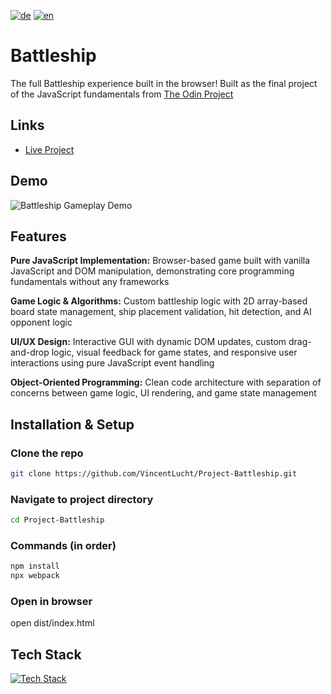 [![de](https://img.shields.io/badge/lang-de-blue.svg)](README.md)
[![en](https://img.shields.io/badge/lang-en-red.svg)](README.en.md)

# Battleship
The full Battleship experience built in the browser! Built as the final project of the JavaScript fundamentals from [The Odin Project](https://www.theodinproject.com/)

## Links
- [Live Project](https://battleship-vl.vercel.app)

## Demo
![Battleship Gameplay Demo](https://github.com/VincentLucht/Project-Battleship/raw/main/public/battleship-demo.gif)

## Features
**Pure JavaScript Implementation:** Browser-based game built with vanilla JavaScript and DOM manipulation, demonstrating core programming fundamentals without any frameworks

**Game Logic & Algorithms:** Custom battleship logic with 2D array-based board state management, ship placement validation, hit detection, and AI opponent logic

**UI/UX Design:** Interactive GUI with dynamic DOM updates, custom drag-and-drop logic, visual feedback for game states, and responsive user interactions using pure JavaScript event handling

**Object-Oriented Programming:** Clean code architecture with separation of concerns between game logic, UI rendering, and game state management

## Installation & Setup
### Clone the repo
```bash
git clone https://github.com/VincentLucht/Project-Battleship.git
```

### Navigate to project directory
```bash
cd Project-Battleship
```

### Commands (in order)
```bash
npm install
npx webpack
```

### Open in browser
open dist/index.html

## Tech Stack
[![Tech Stack](https://skillicons.dev/icons?i=js,html,css,webpack)](https://skillicons.dev)
